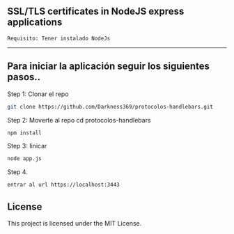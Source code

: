 ##  SSL/TLS certificates in NodeJS express applications

```
Requisito: Tener instalado NodeJs
```

---

## Para iniciar la aplicación seguir los siguientes pasos.. 

Step 1: Clonar el repo

```bash
git clone https://github.com/Darkness369/protocolos-handlebars.git
```

Step 2: Moverte al repo cd protocolos-handlebars

```bash
npm install
```


Step 3: Iinicar

```bash
node app.js
```

Step 4. 
```zsh
entrar al url https://localhost:3443
```

## License

This project is licensed under the MIT License.
